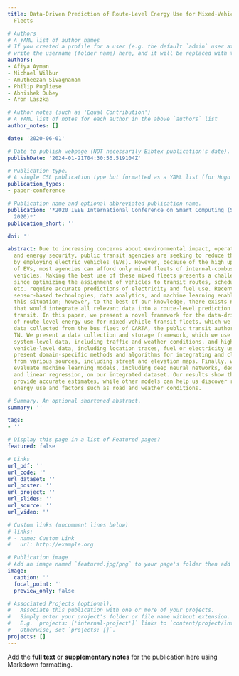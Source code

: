 ```yaml
---
title: Data-Driven Prediction of Route-Level Energy Use for Mixed-Vehicle Transit
  Fleets

# Authors
# A YAML list of author names
# If you created a profile for a user (e.g. the default `admin` user at `content/authors/admin/`), 
# write the username (folder name) here, and it will be replaced with their full name and linked to their profile.
authors:
- Afiya Ayman
- Michael Wilbur
- Amutheezan Sivagnanam
- Philip Pugliese
- Abhishek Dubey
- Aron Laszka

# Author notes (such as 'Equal Contribution')
# A YAML list of notes for each author in the above `authors` list
author_notes: []

date: '2020-06-01'

# Date to publish webpage (NOT necessarily Bibtex publication's date).
publishDate: '2024-01-21T04:30:56.519104Z'

# Publication type.
# A single CSL publication type but formatted as a YAML list (for Hugo requirements).
publication_types:
- paper-conference

# Publication name and optional abbreviated publication name.
publication: '*2020 IEEE International Conference on Smart Computing (SMARTCOMP) (SMARTCOMP
  2020)*'
publication_short: ''

doi: ''

abstract: Due to increasing concerns about environmental impact, operating costs,
  and energy security, public transit agencies are seeking to reduce their fuel use
  by employing electric vehicles (EVs). However, because of the high upfront cost
  of EVs, most agencies can afford only mixed fleets of internal-combustion and electric
  vehicles. Making the best use of these mixed fleets presents a challenge for agencies
  since optimizing the assignment of vehicles to transit routes, scheduling charging,
  etc. require accurate predictions of electricity and fuel use. Recent advances in
  sensor-based technologies, data analytics, and machine learning enable remedying
  this situation; however, to the best of our knowledge, there exists no framework
  that would integrate all relevant data into a route-level prediction model for public
  transit. In this paper, we present a novel framework for the data-driven prediction
  of route-level energy use for mixed-vehicle transit fleets, which we evaluate using
  data collected from the bus fleet of CARTA, the public transit authority of Chattanooga,
  TN. We present a data collection and storage framework, which we use to capture
  system-level data, including traffic and weather conditions, and high-frequency
  vehicle-level data, including location traces, fuel or electricity use, etc. We
  present domain-specific methods and algorithms for integrating and cleansing data
  from various sources, including street and elevation maps. Finally, we train and
  evaluate machine learning models, including deep neural networks, decision trees,
  and linear regression, on our integrated dataset. Our results show that neural networks
  provide accurate estimates, while other models can help us discover relations between
  energy use and factors such as road and weather conditions.

# Summary. An optional shortened abstract.
summary: ''

tags:
- ''

# Display this page in a list of Featured pages?
featured: false

# Links
url_pdf: ''
url_code: ''
url_dataset: ''
url_poster: ''
url_project: ''
url_slides: ''
url_source: ''
url_video: ''

# Custom links (uncomment lines below)
# links:
# - name: Custom Link
#   url: http://example.org

# Publication image
# Add an image named `featured.jpg/png` to your page's folder then add a caption below.
image:
  caption: ''
  focal_point: ''
  preview_only: false

# Associated Projects (optional).
#   Associate this publication with one or more of your projects.
#   Simply enter your project's folder or file name without extension.
#   E.g. `projects: ['internal-project']` links to `content/project/internal-project/index.md`.
#   Otherwise, set `projects: []`.
projects: []
---
```


Add the **full text** or **supplementary notes** for the publication here using Markdown formatting.

